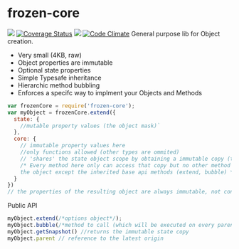 # frozen-core
![](https://travis-ci.org/eimfach/frozen-core.svg?branch=master)
[![Coverage Status](https://coveralls.io/repos/eimfach/capsule-js/badge.svg?branch=master)](https://coveralls.io/r/eimfach/capsule-js?branch=master)
![](https://david-dm.org/eimfach/frozen-core.svg)
[![Code Climate](https://codeclimate.com/github/eimfach/capsule-js/badges/gpa.svg)](https://codeclimate.com/github/eimfach/capsule-js)
General purpose lib for Object creation.

- Very small (4KB, raw)
- Object properties are immutable
- Optional state properties
- Simple Typesafe inheritance
- Hierarchic method bubbling
- Enforces a specifc way to implment your Objects and Methods

```javascript
var frozenCore = require('frozen-core');
var myObject = frozenCore.extend({
  state: {
    //mutable property values (the object mask)`
  },
  core: {
    // immutable property values here
    //only functions allowed (other types are ommited)
    // 'shares' the state object scope by obtaining a immutable copy (the snapshot) (lexical this refers to that snapshot)
    /* Every method here only can access that copy but no other method within 
    the object except the inherited base api methods (extend, bubble) */
  }
})
// the properties of the resulting object are always immutable, not configurable
```
Public API 
```javascript
myObject.extend(/*options object*/);
myObject.bubble(/*method to call (which will be executed on every parent)*/)
myObject.getSnapshot() //returns the immutable state copy
myObject.parent // reference to the latest origin
```
